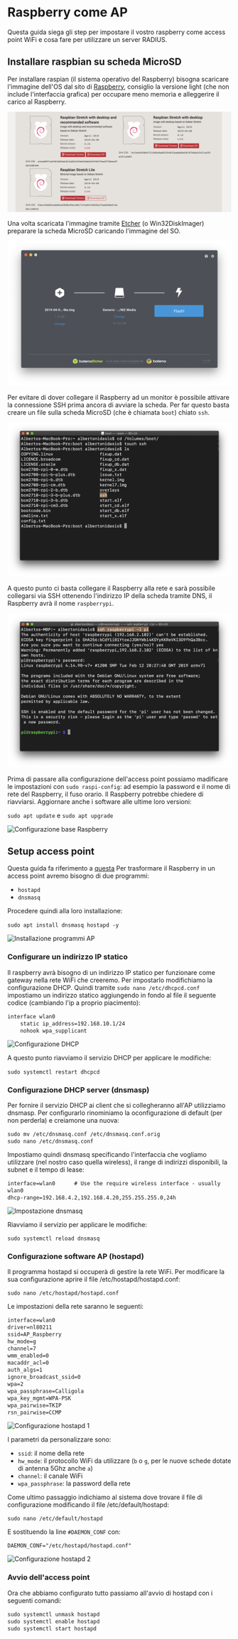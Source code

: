 # Raspberry come AP

Questa guida siega gli step per impostare il vostro raspberry come access point WiFi e cosa fare per utilizzare un server RADIUS.

## Installare raspbian su scheda MicroSD

Per installare raspian (il sistema operativo del Raspberry) bisogna scaricare l'immagine dell'OS dal sito di [Raspberry](https://www.raspberrypi.org/downloads/raspbian/), consiglio la versione light (che non include l'interfaccia grafica) per occupare meno memoria e alleggerire il carico al Raspberry.

![Download di rapsbian](Immagini/Download_di_raspbian.png)

Una volta scaricata l'immagine tramite [Etcher](https://www.balena.io/etcher/) (o Win32DiskImager) preparare la scheda MicroSD caricando l'immagine del SO.

![Caricamento immagine OS](Immagini/Caricamento_immagine_OS.png)

Per evitare di dover collegare il Raspberry ad un monitor è possibile attivare la connessione SSH prima ancora di avviare la scheda. Per far questo basta creare un file sulla scheda MicroSD (che è chiamata ```boot```) chiato ```ssh```.

![Creazione file ssh](Immagini/Creazione_file_ssh.png)

A questo punto ci basta collegare il Raspberry alla rete e sarà possibile collegarsi via SSH ottenendo l'indirizzo IP della scheda tramite DNS, il Raspberry avrà il nome ```raspberrypi```.

![Connessione ssh](Immagini/Connessione_ssh.png)

Prima di passare alla configurazione dell'access point possiamo madificare le impostazioni con ```sudo raspi-config```: ad esempio la password e il nome di rete del Raspberry, il fuso orario. Il Raspberry potrebbe chiedere di riavviarsi.
Aggiornare anche i software alle ultime loro versioni:

```sudo apt update``` e ```sudo apt upgrade```

![Configurazione base Raspberry](Immagini/Configurazione_base_Raspberry.png)

## Setup access point

Questa guida fa riferimento a [questa](https://www.raspberrypi.org/documentation/configuration/wireless/access-point.md)
Per trasformare il Raspberry in un access point avremo bisogno di due programmi:
- ```hostapd```
- ```dnsmasq```

Procedere quindi alla loro installazione:

```sudo apt install dnsmasq hostapd -y```

![Installazione programmi AP](Immagini/Installazione_programmi_AP.png)

### Configurare un indirizzo IP statico

Il raspberry avrà bisogno di un indirizzo IP statico per funzionare come gateway nella rete WiFi che creeremo. Per impostarlo modifichiamo la configurazione DHCP. Quindi tramite ```sudo nano /etc/dhcpcd.conf``` impostiamo un indirizzo statico aggiungendo in fondo al file il seguente codice (cambiando l'ip a proprio piacimento):
```
interface wlan0
    static ip_address=192.168.10.1/24
    nohook wpa_supplicant
```

![Configurazione DHCP](Immagini/Configurazione_dhcp.png)

A questo punto riavviamo il servizio DHCP per applicare le modifiche:

```sudo systemctl restart dhcpcd```

### Configurazione DHCP server (dnsmasp)

Per fornire il servizio DHCP ai client che si collegheranno all'AP utilizziamo dnsmasp. Per configurarlo rinominiamo la oconfigurazione di default (per non perderla) e creiamone una nuova:

```
sudo mv /etc/dnsmasq.conf /etc/dnsmasq.conf.orig
sudo nano /etc/dnsmasq.conf
```

Impostiamo quindi dnsmasq specificando l'interfaccia che vogliamo utilizzare (nel nostro caso quella wireless), il range di indirizzi disponibili, la subnet e il tempo di lease:

```
interface=wlan0      # Use the require wireless interface - usually wlan0
dhcp-range=192.168.4.2,192.168.4.20,255.255.255.0,24h
```

![Impostazione dnsmasq](Immagini/Impostazione_dnsmasq.png)

Riavviamo il servizio per applicare le modifiche:

```
sudo systemctl reload dnsmasq
```

### Configurazione software AP (hostapd)

Il programma hostapd si occuperà di gestire la rete WiFi. Per modificare la sua configurazione aprire il file /etc/hostapd/hostapd.conf:

```
sudo nano /etc/hostapd/hostapd.conf
```

Le impostazioni della rete saranno le seguenti:

```
interface=wlan0
driver=nl80211
ssid=AP_Raspberry
hw_mode=g
channel=7
wmm_enabled=0
macaddr_acl=0
auth_algs=1
ignore_broadcast_ssid=0
wpa=2
wpa_passphrase=Calligola
wpa_key_mgmt=WPA-PSK
wpa_pairwise=TKIP
rsn_pairwise=CCMP
```

![Configurazione hostapd 1](Immagini/Configurazione_hostapd_1.png)

I parametri da personalizzare sono:
- ```ssid```: il nome della rete
- ```hw_mode```: il protocollo WiFi da utilizzare (```b``` o ```g```, per le nuove schede dotate di antenna 5Ghz anche ```a```)
- ```channel```: il canale WiFi
- ```wpa_passphrase```: la password della rete

Come ultimo passaggio indichiamo al sistema dove trovare il file di configurazione modificando il file /etc/default/hostapd:

```
sudo nano /etc/default/hostapd
```

E sostituendo la line ```#DAEMON_CONF``` con:

```
DAEMON_CONF="/etc/hostapd/hostapd.conf"
```

![Configurazione hostapd 2](Immagini/Configurazione_hostapd_2.png)

### Avvio dell'access point

Ora che abbiamo configurato tutto passiamo all'avvio di hostapd con i seguenti comandi:

```
sudo systemctl unmask hostapd
sudo systemctl enable hostapd
sudo systemctl start hostapd
```